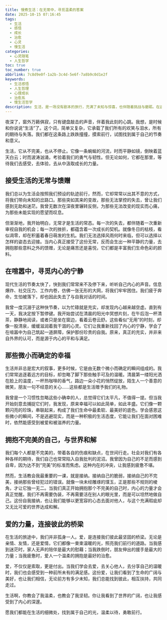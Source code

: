 ```yaml
---
title: 慢煮生活：在无常中，寻觅温柔的答案
date: 2025-10-15 07:16:45
tags:
  - 生活
  - 感悟
  - 成长
  - 治愈
  - 心灵
  - 慢生活
categories:
  - 心灵随笔
  - 人生哲学
toc: true
toc_number: true
abbrlink: 7c8d9e0f-1a2b-3c4d-5e6f-7a8b9c0d1e2f
keywords:
  - 生活感悟
  - 人生哲理
  - 心理成长
  - 治愈系
  - 慢生活哲学
description: 生活，是一场没有剧本的旅行，充满了未知与惊喜，也伴随着挑战与磨砺。在这篇文章里，我想与你一同慢下来，感受那些细微的情绪起伏，探寻在无常之中，我们如何找到内心的温柔与坚韧，活出属于自己的光芒。
---
```


夜深了，窗外万籁俱寂，只有键盘敲击的声音，伴着我此刻的心跳。我想，是时候和你说说“生活”了。这个词，简单又复杂，它承载了我们所有的欢笑与泪水，所有的期待与失落。我们都在这条路上跌跌撞撞，摸索前行，试图找到属于自己的节奏和意义。

生活，它从不完美，也从不停止。它像一条蜿蜒的河流，时而平静如镜，倒映着蓝天白云；时而波涛汹涌，考验着我们的勇气与韧性。但无论如何，它都在那里，等待我们去感受，去体验，去从中汲取成长的力量。

## 接受生活的无常与馈赠

我们总以为生活会按照我们预设的轨迹前行，然而，它却常常以出其不意的方式，将我们带向未知的岔路口。那些突如其来的变故，那些无法掌控的失去，曾让我们感到无助和迷茫。我曾无数次在深夜里辗转反侧，为那些无法改变的现实而心痛，为那些未能实现的愿望而叹息。

但渐渐地，我开始明白，无常才是生活的常态。每一次的失去，都伴随着一次重新审视自我的机会；每一次的挫折，都蕴含着一次成长的契机。就像冬日的枯枝，看似凋零，却在积蓄着春日萌发的生机。我们无法选择风雨何时来临，但可以选择以怎样的姿态去迎接。当内心真正接受了这份无常，反而会生出一种平静的力量，去拥抱那些意料之外的馈赠，无论是痛苦还是喜悦，它们都是丰富我们生命色彩的颜料。

## 在喧嚣中，寻觅内心的宁静

现代生活的节奏太快了，快到我们常常来不及停下来，听听自己内心的声音。信息爆炸、社交压力、工作内卷，仿佛一张无形的大网，将我们牢牢困住。我们疲于奔命，生怕被落下，却也因此失去了与自我对话的时间。

我曾一度沉溺于这种快节奏，以为忙碌就是充实，却发现内心越来越空虚。直到有一天，我决定按下暂停键。我开始尝试在清晨的阳光中冥想片刻，在午后泡一杯清茶，静静地阅读，或者只是坐在窗边，看着云卷云舒。这些看似“无用”的时刻，却像一股清泉，缓缓滋润着我干涸的心灵。它们让我重新找回了内心的宁静，学会了在喧嚣中为自己筑起一道屏障，保护那份珍贵的自我。原来，真正的充实，并非来自外界的认可，而是源于内心的平和与满足。

## 那些微小而确定的幸福

生活并非总是宏大的叙事，更多时候，它是由无数个微小而确定的瞬间组成的。我们常常追逐着远方的目标，却忽略了脚下那些触手可及的温暖。清晨第一缕阳光洒在脸上的温度，一杯热咖啡的香气，路边一朵小花的悄然绽放，陌生人一个善意的微笑，朋友一句不经意的关心……这些都是生活赠予我们的礼物。

我曾是一个习惯性忽略这些小确幸的人，总觉得它们太平凡，不值得一提。但当我开始刻意去捕捉它们时，我发现，原来幸福可以如此简单，如此丰盛。它们像一颗颗闪亮的珍珠，串联起来，构成了我们生命中最柔软、最美好的底色。学会感恩这些微小的瞬间，不是逃避现实，而是一种积极的生活态度，它能让我们在面对困难时，依然能感受到被爱和被滋养的力量。

## 拥抱不完美的自己，与世界和解

我们每个人都是不完美的，带着各自的伤痕和缺点，在世间行走。社会对我们有各种各样的期待，我们自己也常常陷入自我批判的泥沼。我曾因为自己的不足而感到自卑，因为达不到“完美”的标准而焦虑。这种内在的冲突，让我感到疲惫不堪。

然而，生活教会我最重要的一课，就是接纳。接纳自己的脆弱，接纳自己的不完美，接纳那些曾经犯过的错误。就像一块未经雕琢的璞玉，正是那些不规则的棱角，才让它独一无二。当我们真正开始拥抱那个不完美的自己时，内心的力量才会真正觉醒。我们不再需要伪装，不再需要活在别人的眼光里，而是可以坦然地做自己。这份自我接纳，也让我们能够以更宽容的心态去面对他人，与这个充满瑕疵却又无比可爱的世界达成和解。

## 爱的力量，连接彼此的桥梁

在生活的旅途中，我们并非孤身一人。爱，是连接我们彼此最坚固的桥梁。无论是亲情、友情，还是爱情，它们都像一束束温暖的光，照亮我们前行的道路。当我感到迷茫时，家人无声的陪伴是最大的慰藉；当我跌倒时，朋友伸出的援手是最大的力量；当我疲惫时，爱人一个温柔的拥抱是最好的治愈。

爱，不仅仅是索取，更是付出。当我们学会去爱，去关心他人，去分享自己的温暖时，我们也会感受到一种前所未有的满足感。这份爱，让我们看到了生命的广阔与美好，也让我们相信，无论前方有多少未知，我们总能找到彼此，相互扶持，共同走过。

生活啊，你教会了我温柔，也教会了我坚韧。你让我看到了世界的广阔，也让我感受到了内心的深邃。

愿我们都能在生活的细微处，找到属于自己的光，温柔以待，勇敢前行。